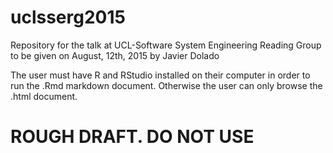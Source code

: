 # uclsserg2015
Repository for the talk at UCL-Software System Engineering Reading Group to be given on August, 12th, 2015 by Javier Dolado

The user must have R and RStudio installed on their computer in order to run the .Rmd markdown document. Otherwise the user can only browse the .html document.

# ROUGH DRAFT. DO NOT USE
